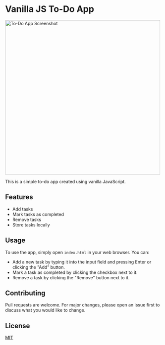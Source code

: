 # Vanilla JS To-Do App

<img src="https://i.imgur.com/AzxONyJ.png" alt="To-Do App Screenshot" width="500">

This is a simple to-do app created using vanilla JavaScript.

## Features

- Add tasks
- Mark tasks as completed
- Remove tasks
- Store tasks locally

## Usage

To use the app, simply open `index.html` in your web browser. You can:

- Add a new task by typing it into the input field and pressing Enter or clicking the "Add" button.
- Mark a task as completed by clicking the checkbox next to it.
- Remove a task by clicking the "Remove" button next to it.

## Contributing

Pull requests are welcome. For major changes, please open an issue first to discuss what you would like to change.

## License

[MIT](https://choosealicense.com/licenses/mit/)
